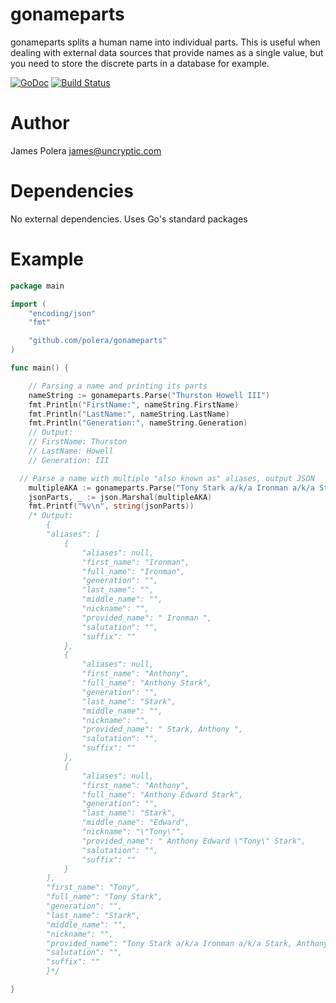# gonameparts
gonameparts splits a human name into individual parts. This is useful when dealing with external data sources that provide names as a single value, but you need to store the discrete parts in a database for example.

[![GoDoc](https://godoc.org/github.com/polera/gonameparts?status.svg)](https://godoc.org/github.com/polera/gonameparts)  [![Build Status](https://travis-ci.org/polera/gonameparts.svg)](https://travis-ci.org/polera/gonameparts)

Author
==
James Polera <james@uncryptic.com>

Dependencies
==
No external dependencies.  Uses Go's standard packages

Example
==

```go
package main

import (
	"encoding/json"
	"fmt"

	"github.com/polera/gonameparts"
)

func main() {

	// Parsing a name and printing its parts
	nameString := gonameparts.Parse("Thurston Howell III")
	fmt.Println("FirstName:", nameString.FirstName)
	fmt.Println("LastName:", nameString.LastName)
	fmt.Println("Generation:", nameString.Generation)
	// Output:
	// FirstName: Thurston
	// LastName: Howell
	// Generation: III

  // Parse a name with multiple "also known as" aliases, output JSON
	multipleAKA := gonameparts.Parse("Tony Stark a/k/a Ironman a/k/a Stark, Anthony a/k/a Anthony Edward \"Tony\" Stark")
	jsonParts, _ := json.Marshal(multipleAKA)
	fmt.Printf("%v\n", string(jsonParts))
	/* Output:
		{
	    "aliases": [
	        {
	            "aliases": null,
	            "first_name": "Ironman",
	            "full_name": "Ironman",
	            "generation": "",
	            "last_name": "",
	            "middle_name": "",
	            "nickname": "",
	            "provided_name": " Ironman ",
	            "salutation": "",
	            "suffix": ""
	        },
	        {
	            "aliases": null,
	            "first_name": "Anthony",
	            "full_name": "Anthony Stark",
	            "generation": "",
	            "last_name": "Stark",
	            "middle_name": "",
	            "nickname": "",
	            "provided_name": " Stark, Anthony ",
	            "salutation": "",
	            "suffix": ""
	        },
	        {
	            "aliases": null,
	            "first_name": "Anthony",
	            "full_name": "Anthony Edward Stark",
	            "generation": "",
	            "last_name": "Stark",
	            "middle_name": "Edward",
	            "nickname": "\"Tony\"",
	            "provided_name": " Anthony Edward \"Tony\" Stark",
	            "salutation": "",
	            "suffix": ""
	        }
	    ],
	    "first_name": "Tony",
	    "full_name": "Tony Stark",
	    "generation": "",
	    "last_name": "Stark",
	    "middle_name": "",
	    "nickname": "",
	    "provided_name": "Tony Stark a/k/a Ironman a/k/a Stark, Anthony a/k/a Anthony Edward \"Tony\" Stark",
	    "salutation": "",
	    "suffix": ""
		}*/

}
```
